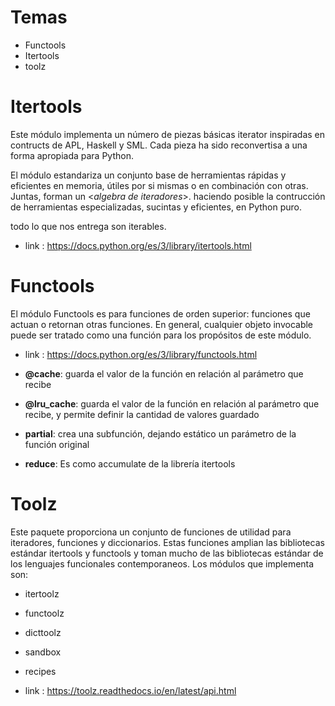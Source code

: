 # Temas

* Functools
* Itertools
* toolz

# Itertools

Este módulo implementa un número de piezas básicas iterator inspiradas en contructs de APL, Haskell y SML. Cada pieza ha sido reconvertisa a una forma apropiada para Python.

El módulo estandariza un conjunto base de herramientas rápidas y eficientes en memoria, útiles por si mismas o en combinación con otras. Juntas, forman un <_algebra de iteradores_>. haciendo posible la contrucción de herramientas especializadas, sucintas y eficientes, en Python puro.

todo lo que nos entrega son iterables.


* link : https://docs.python.org/es/3/library/itertools.html

# Functools

El módulo Functools es para funciones de orden superior: funciones que actuan o retornan otras funciones. En general, cualquier objeto invocable puede ser tratado como una función para los propósitos de este módulo.


* link : https://docs.python.org/es/3/library/functools.html

* __@cache__: guarda el valor de la función en relación al parámetro que recibe
* __@lru_cache__: guarda el valor de la función en relación al parámetro que recibe, y permite definir la cantidad de valores guardado
* __partial__: crea una subfunción, dejando estático un parámetro de la función original
* __reduce__: Es como accumulate de la librería itertools


# Toolz

Este paquete proporciona un conjunto de funciones de utilidad para iteradores, funciones y diccionarios. Estas funciones amplian las bibliotecas estándar itertools y functools y toman mucho de las bibliotecas estándar de los lenguajes funcionales contemporaneos. Los módulos que implementa son:

* itertoolz
* functoolz
* dicttoolz
* sandbox
* recipes

* link : https://toolz.readthedocs.io/en/latest/api.html
